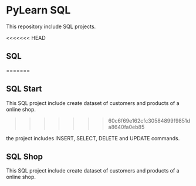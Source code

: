 # PyLearn SQL

This repository include SQL projects.

<<<<<<< HEAD
## SQL
=======
## SQL Start

This SQL project include create dataset of customers and products of a online shop.
>>>>>>> 60c6f69e162cfc30584899f9851da8640fa0eb85

the project includes INSERT, SELECT, DELETE and UPDATE commands.

## SQL Shop

This SQL project include create dataset of customers and products of a online shop.

